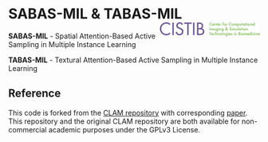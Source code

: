 # SABAS-MIL & TABAS-MIL <img src="CISTIB logo.png" align="right" width="200"/>

**SABAS-MIL** - Spatial Attention-Based Active Sampling in Multiple Instance Learning 

**TABAS-MIL** - Textural Attention-Based Active Sampling in Multiple Instance Learning



## Reference
This code is forked from the [CLAM repository](https://github.com/mahmoodlab/CLAM) with corresponding [paper](https://www.nature.com/articles/s41551-020-00682-w). This repository and the original CLAM repository are both available for non-commercial academic purposes under the GPLv3 License.
